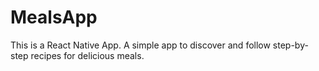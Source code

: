 # MealsApp
This is a React Native App. A simple app to discover and follow step-by-step recipes for delicious meals.
